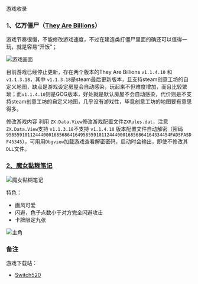 游戏收录

### 1、亿万僵尸（[They Are Billions](https://store.steampowered.com/app/644930/They_Are_Billions/)）

游戏节奏很慢，不能修改游戏速度，不过在建造类打僵尸里面的确还可以值得一玩，就是容易“开饭”；

![游戏画面](https://shared.st.dl.eccdnx.com/store_item_assets/steam/apps/644930/ss_6df3b09ed1be7b6e7d3db4d89cddba9709c3cf1e.jpg?t=1595631876)

目前游戏已经停止更新，存在两个版本的They Are Billions `v1.1.4.10` 和 `v1.1.3.18`，其中 `v1.1.3.18`是steam最后更新版本，且支持steam创意工坊的自定义地图，缺点是游戏设定房屋会自动感染，玩起来不但难度增加，而且比较繁琐；而`v1.1.4.10`则是GOG版本，好处就是默认房屋不会自动感染，代价则是不支持steam创意工坊的自定义地图，几乎没有游戏性，毕竟创意工坊的地图要有意思得多。

修改游戏内容 利用 `ZX.Data.View`修改游戏配置文件`ZXRules.dat`，注意 `ZX.Data.View`支持 `v1.1.3.18`不支持 `v1.1.4.10` 版本配置文件自动解密（密码`95855910112444000168568641649585591011244400016856864164334454FADSFASDF45345`），可用用`Dbgview`加载游戏查看解密密码，启动时会输出，即使不修改其`DLL`文件。





### [2、魔女黏糊笔记](https://store.steampowered.com/app/3265880/)

![魔女黏糊笔记](https://shared.cdn.queniuqe.com/store_item_assets/steam/apps/3265880/38a7cdb195b1fc3ae7d62cc8308e3d092ce35d6e/capsule_616x353.jpg)

特色：

- 画风可爱
- 闪避，色子点数小于对方完全闪避攻击
- 卡牌限定九张

![主角](https://shared.cdn.queniuqe.com/store_item_assets/steam/apps/3265880/extras/%E9%97%AD%E7%9C%BC%E5%BC%80%E5%BF%83.png)









### 备注

游戏下载站：

- [Switch520](https://www.gamer520.com/)
